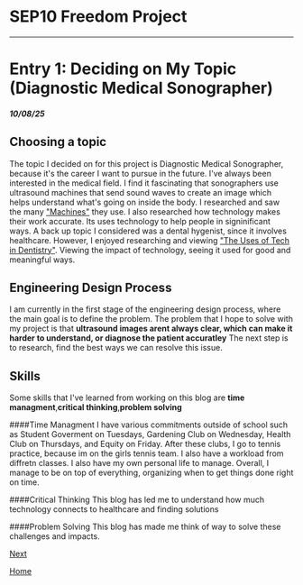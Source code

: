 # SEP10 Freedom Project

---

# Entry 1: Deciding on My Topic (Diagnostic Medical Sonographer)
##### 10/08/25


## Choosing a topic


The topic I decided on for this project is Diagnostic Medical Sonographer, because it's the career I want to pursue in the future. I've always been interested in the medical field. I find it fascinating that sonographers use ultrasound machines that send sound waves to create an image which helps understand what's going on inside the body. I researched and saw the many ["Machines"](https://www.gehealthcare.com/products/ultrasound?srsltid=AfmBOorY7icsRnYG6hmpzw4gCHkM3Lu8zQo8iYVKyGLZiV_x1MqAvmNK) they use. I also researched how technology makes their work accurate. Its uses technology to help people in signinificant ways. A back up topic I considered was a dental hygenist, since it involves healthcare. However, I enjoyed researching and viewing ["The Uses of Tech in Dentistry"](https://www.rdhmag.com/patient-care/article/14287027/using-technology-as-a-basis-for-high-quality-dental-hygiene-care-part-1). Viewing the impact of technology, seeing it used for good and meaningful ways. 


## Engineering Design Process

I am currently in the first stage of the engineering design process, where the main goal is to define the problem. The problem that I hope to solve with my project is that **ultrasound images arent always clear, which can make it harder to understand, or diagnose the patient accuratley** The next step is to research, find the best ways we can resolve this issue. 


## Skills

Some skills that I've learned from working on this blog are **time managment**,**critical thinking**,**problem solving**

####Time Managment
I have various commitments outside of school such as Student Goverment on Tuesdays, Gardening Club on Wednesday, Health Club on Thursdays, and Equity on Friday. After these clubs, I go to tennis practice, because im on the girls tennis team. I also have a workload from diffretn classes. I also have my own personal life to manage. Overall, I manage to be on top of everything, organizing when to get things done right on time.

####Critical Thinking
This blog has led me to understand how much technology connects to healthcare and finding solutions

####Problem Solving
This blog has made me think of way to solve these challenges and impacts. 



[Next](entry02.md)

[Home](../README.md)
